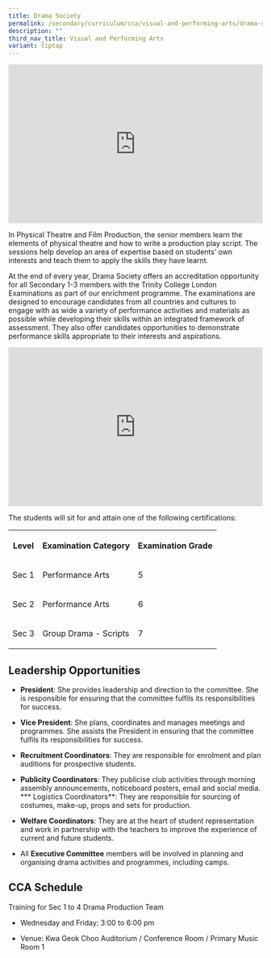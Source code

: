 ```yaml
---
title: Drama Society
permalink: /secondary/curriculum/cca/visual-and-performing-arts/drama-society/
description: ""
third_nav_title: Visual and Performing Arts
variant: tiptap
---
```

<div class="iframe-wrapper"><iframe height="315" width="100%" allowfullscreen="true" frameborder="0" src="https://www.youtube.com/embed/F_Q-pdx1J_0?si=TuzQOnogM5XNXwyi"></iframe></div><p>In Physical Theatre and Film Production, the senior members learn the elements of physical theatre and how to write a production play script. The sessions help develop an area of expertise based on students’ own interests and teach them to apply the skills they have learnt.</p><p>At the end of every year, Drama Society offers an accreditation opportunity for all Secondary 1-3 members with the Trinity College London Examinations as part of our enrichment programme. The examinations are designed to encourage candidates from all countries and cultures to engage with as wide a variety of performance activities and materials as possible while developing their skills within an integrated framework of assessment. They also offer candidates opportunities to demonstrate performance skills appropriate to their interests and aspirations.</p><div class="iframe-wrapper"><iframe height="315" width="100%" allowfullscreen="true" frameborder="0" src="https://docs.google.com/presentation/d/e/2PACX-1vRDI0qneK8ujs1OQ_X2zXRetPBBsQc6jzW_IxVEAYGUudAR_OGpJ6hjYJ7fYU-90k0btDSBJmkhe5Gu/embed?start=false&amp;loop=false&amp;delayms=3000"></iframe></div><p>The students will sit for and attain one of the following certifications:</p><table><tbody><tr><th rowspan="1" colspan="1"><p>Level</p></th><th rowspan="1" colspan="1"><p>Examination Category</p></th><th rowspan="1" colspan="1"><p>Examination Grade</p></th></tr><tr><td rowspan="1" colspan="1"><p>Sec 1</p></td><td rowspan="1" colspan="1"><p>Performance Arts</p></td><td rowspan="1" colspan="1"><p>5</p></td></tr><tr><td rowspan="1" colspan="1"><p>Sec 2</p></td><td rowspan="1" colspan="1"><p>Performance Arts</p></td><td rowspan="1" colspan="1"><p>6</p></td></tr><tr><td rowspan="1" colspan="1"><p>Sec 3</p></td><td rowspan="1" colspan="1"><p>Group Drama - Scripts</p></td><td rowspan="1" colspan="1"><p>7</p></td></tr></tbody></table><h2>Leadership Opportunities</h2><ul data-tight="true" class="tight"><li><p><strong>President</strong>: She provides leadership and direction to the committee. She is responsible for ensuring that the committee fulfils its responsibilities for success.</p></li><li><p><strong>Vice President</strong>: She plans, coordinates and manages meetings and programmes. She assists the President in ensuring that the committee fulfils its responsibilities for success.</p></li><li><p><strong>Recruitment Coordinators</strong>: They are responsible for enrolment and plan auditions for prospective students.</p></li><li><p><strong>Publicity Coordinators</strong>: They publicise club activities through morning assembly announcements, noticeboard posters, email and social media. *** Logistics Coordinators**: They are responsible for sourcing of costumes, make-up, props and sets for production.</p></li><li><p><strong>Welfare Coordinators</strong>: They are at the heart of student representation and work in partnership with the teachers to improve the experience of current and future students.</p></li><li><p>All <strong>Executive Committee</strong> members will be involved in planning and organising drama activities and programmes, including camps.</p></li></ul><h2>CCA Schedule</h2><p>Training for Sec 1 to 4 Drama Production Team</p><ul data-tight="true" class="tight"><li><p>Wednesday and Friday: 3:00 to 6:00 pm</p></li><li><p>Venue: Kwa Geok Choo Auditorium / Conference Room / Primary Music Room 1</p></li></ul><p></p>